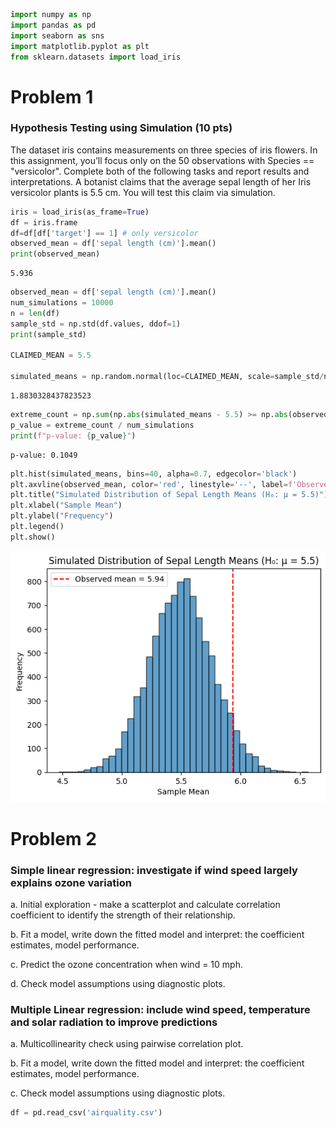 ```python
import numpy as np
import pandas as pd
import seaborn as sns
import matplotlib.pyplot as plt
from sklearn.datasets import load_iris
```

# Problem 1

### Hypothesis Testing using Simulation (10 pts)
The dataset iris contains measurements on three species of iris flowers. In this assignment, you’ll focus only on the 50 observations with Species == "versicolor". Complete both of the following tasks and report results and interpretations.
A botanist claims that the average sepal length of her Iris versicolor plants is 5.5 cm. You will test this claim via simulation.


```python
iris = load_iris(as_frame=True)
df = iris.frame
df=df[df['target'] == 1] # only versicolor
observed_mean = df['sepal length (cm)'].mean()
print(observed_mean)
```

    5.936



```python
observed_mean = df['sepal length (cm)'].mean()
num_simulations = 10000
n = len(df)
sample_std = np.std(df.values, ddof=1)
print(sample_std)

CLAIMED_MEAN = 5.5

simulated_means = np.random.normal(loc=CLAIMED_MEAN, scale=sample_std/np.sqrt(n), size=num_simulations)

```

    1.8830328437823523



```python
extreme_count = np.sum(np.abs(simulated_means - 5.5) >= np.abs(observed_mean - 5.5))
p_value = extreme_count / num_simulations
print(f"p-value: {p_value}")
```

    p-value: 0.1049



```python
plt.hist(simulated_means, bins=40, alpha=0.7, edgecolor='black')
plt.axvline(observed_mean, color='red', linestyle='--', label=f'Observed mean = {observed_mean:.2f}')
plt.title("Simulated Distribution of Sepal Length Means (H₀: μ = 5.5)")
plt.xlabel("Sample Mean")
plt.ylabel("Frequency")
plt.legend()
plt.show()
```


    
![png](analysis_files/analysis_5_0.png)
    


# Problem 2

### Simple linear regression: investigate if wind speed largely explains ozone variation
a. Initial exploration - make a scatterplot and calculate correlation coefficient to identify the strength of their relationship.

b. Fit a model, write down the fitted model and interpret: the coefficient estimates, model performance.

c. Predict the ozone concentration when wind = 10 mph.

d. Check model assumptions using diagnostic plots.
### Multiple Linear regression: include wind speed, temperature and solar radiation to improve predictions
a. Multicollinearity check using pairwise correlation plot.

b. Fit a model, write down the fitted model and interpret: the coefficient estimates, model performance.

c. Check model assumptions using diagnostic plots.


```python
df = pd.read_csv('airquality.csv')

```



